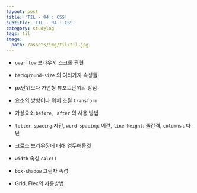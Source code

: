 ```yaml
---
layout: post
title: 'TIL - 04 : CSS'
subtitle: 'TIL - 04 : CSS'
category: studylog
tags: til
image:
  path: /assets/img/til/til.jpg
---
```


- `overflow` 브라우저 스크롤 관련

- `background-size` 의 여러가지 속성들

- px단위보다 가변형 뷰포트단위의 장점

- 요소의 방향이나 위치 조절 `transform`

- 가상요소 `before, after` 의 사용 방법

- `letter-spacing`:자간, `word-spacing`: 어간, `line-height`: 줄간격, `columns` : 다단

- 크로스 브라우징에 대해 염두해둘것

- `width` 속성 `calc()`

- `box-shadow` 그림자 속성

- Grid, Flex의 사용방법
